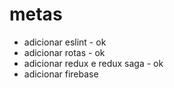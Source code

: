 # metas

- adicionar eslint - ok
- adicionar rotas - ok
- adicionar redux e redux saga - ok
- adicionar firebase
